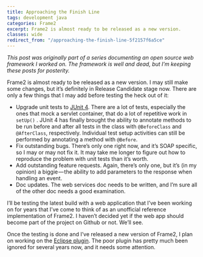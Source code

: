 ```yaml
---
title: Approaching the Finish Line
tags: development java
categories: Frame2
excerpt: Frame2 is almost ready to be released as a new version.
classes: wide
redirect_from: "/approaching-the-finish-line-5f2157f6a5ce"
---
```


_This post was originally part of a series documenting an open source web framework I worked on. The framework is well and dead, but I’m keeping these posts for posterity._

Frame2 is almost ready to be released as a new version. I may still make some changes, but it’s definitely in Release Candidate stage now. There are only a few things that I may add before testing the heck out of it:

*   Upgrade unit tests to [JUnit 4](http://www.junit.org/index.htm). There are a lot of tests, especially the ones that mock a servlet container, that do a lot of repetitive work in `setUp()` . JUnit 4 has finally brought the ability to annotate methods to be run before and after all tests in the class with `@BeforeClass` and `@AfterClass`, respectively. Individual test setup activities can still be performed by annotating a method with `@Before`.
*   Fix outstanding bugs. There’s only one right now, and it’s SOAP specific, so I may or may not fix it. It may take me longer to figure out how to reproduce the problem with unit tests than it’s worth.
*   Add outstanding feature requests. Again, there’s only one, but it’s (in my opinion) a biggie — the ability to add parameters to the response when handling an event.
*   Doc updates. The web services doc needs to be written, and I’m sure all of the other doc needs a good examination.

I’ll be testing the latest build with a web application that I’ve been working on for years that I’ve come to think of as an unofficial reference implementation of Frame2. I haven’t decided yet if the web app should become part of the project on Github or not. We’ll see.

Once the testing is done and I’ve released a new version of Frame2, I plan on working on the [Eclipse plugin](https://github.com/iamthechad/frame2/tree/master/Frame2Eclipse). The poor plugin has pretty much been ignored for several years now, and it needs some attention.
